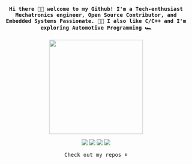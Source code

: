 <h4 align="center"><samp> Hi there 👋🏼 welcome to my Github! I'm a Tech-enthusiast Mechatronics engineer, Open Source Contributor, and Embedded Systems Passionate. 👨‍💻 I also like C/C++ and I'm exploring Automotive Programming 🏎️</samp></h4>

<p align="center">
  <img width="250" src="[https://www.peterhenderson.co.uk/imgs/aventosq.png](https://media0.giphy.com/media/qgQUggAC3Pfv687qPC/giphy.gif?cid=790b7611b75c5de2f972d62258377d7ec411bc42401a801f&rid=giphy.gif&ct=g)">
</p>


<p align="center">
<a href= "https://www.linkedin.com/in/hossamnasri/"><img src="![image](https://user-images.githubusercontent.com/58945456/184874727-4854e4a7-7f0a-49c3-8ffe-6086fae3df17.png)"/></a>
<a href= "https://www.facebook.com/hossamnasriiii/"><img src="https://cdn-icons-png.flaticon.com/512/1051/1051309.png"/></a>
<a href= "hossamnasri99@outlook.com"><img src="https://cdn-icons-png.flaticon.com/512/732/732072.png"/></a>
<a href= "+20 111 449 6811"><img src="https://cdn-icons-png.flaticon.com/512/1384/1384007.png"/></a>
</p>

<p align="center"><samp>
Check out my repos ⬇️  
  </samp>
</p>

